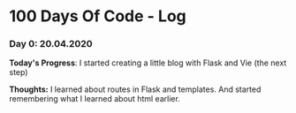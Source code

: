 # 100 Days Of Code - Log

### Day 0: 20.04.2020

**Today's Progress**: I started creating a little blog with Flask and Vie (the next step)

**Thoughts:** I learned about routes in Flask and templates. And started remembering what I learned about html earlier.




